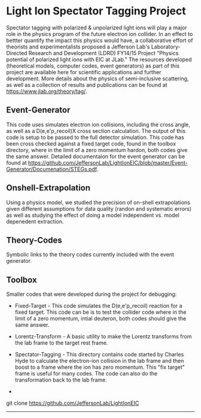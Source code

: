 Light Ion Spectator Tagging Project
====================================
Spectator tagging with polarized & unpolarized light ions will play a major role in the physics program of the future electron ion collider.   In an effect to bettter quantify the impact this physics would have, a collaborative effort of theorists and experimentalists proposed a Jefferson Lab's Laboratory-Directed Research and Development (LDRD) FY14/15 Project "Physics potential of polarized light ions with EIC at JLab." The resources developed (theoretical models, computer codes, event generators) as part of this project are available here for scientific applications and further development.  More details about the physics of semi-inclusive scattering, as well as a collection of results and publications can be found at https://www.jlab.org/theory/tag/.

Event-Generator
---------------
This code uses simulates electron ion collisions, including the cross angle, as well as a D(e,e'p_recoil)X cross section calculation.  The output of this code is setup to be passed to the full detector simulation.  This code has been cross checked against a fixed target code, found in the toolbox directory, where in the limit of a zero momentum hardon, both codes give the same answer.   Detailed documentaion for the event generator can be found at https://github.com/JeffersonLab/LightIonEIC/blob/master/Event-Generator/Documenation/STEGs.pdf.

Onshell-Extrapolation
---------------------
Using a physics model, we  studied the precision of on-shell extrapolations given different assumptions for data quality (randon and systematic errors) as well as studying the effect of doing a model independent vs. model depenedent extraction.  

Theory-Codes
------------
Symbolic links to the theory codes currently included with the event generator.

Toolbox
-------

Smaller codes that were developed during the project for debugging:

* Fixed-Target - This code simulates the D(e,e'p_recoil) reaction for a fixed target.  This code can be is to test the collider code where in the limit of a zero momentum, intial deuteron, both codes should give the same answer.

* Lorentz-Transform - A basic utility to make the Lorentz transforms from the lab frame to the target rest frame.   

* Spectator-Tagging - This directory contains code started by Charles Hyde to calculate the electron-ion collision in the lab frame and then boost to a frame where the ion has zero momentum.   This "fix target" frame is useful for many codes.   The code can also do the transformation back to the lab frame.



-

git clone https://github.com/JeffersonLab/LightIonEIC

----

